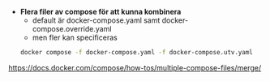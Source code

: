 
* **Flera filer av compose för att kunna kombinera**
    * default är docker-compose.yaml samt docker-compose.override.yaml
    * men fler kan specificeras 
    ```bash
    docker compose -f docker-compose.yaml -f docker-compose.utv.yaml
    ```

https://docs.docker.com/compose/how-tos/multiple-compose-files/merge/